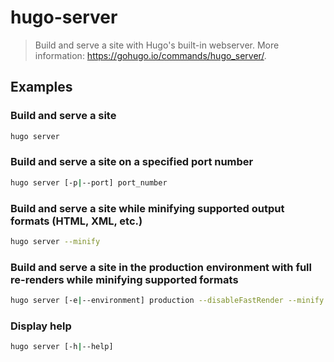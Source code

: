 # hugo-server

> Build and serve a site with Hugo's built-in webserver. More information: <https://gohugo.io/commands/hugo_server/>.

## Examples

### Build and serve a site

```bash
hugo server
```

### Build and serve a site on a specified port number

```bash
hugo server [-p|--port] port_number
```

### Build and serve a site while minifying supported output formats (HTML, XML, etc.)

```bash
hugo server --minify
```

### Build and serve a site in the production environment with full re-renders while minifying supported formats

```bash
hugo server [-e|--environment] production --disableFastRender --minify
```

### Display help

```bash
hugo server [-h|--help]
```
